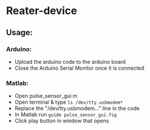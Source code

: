 # Reater-device

## Usage:
### Arduino:
* Upload the arduino code to the arduino board
* Close the Arduino Serial Monitor once it is connected

### Matlab:
* Open pulse_sensor_gui.m
* Open terminal & type `ls /dev/tty.usbmodem*`
* Replace the "/dev/tty.usbmodem..." line in the code
* In Matlab run `guide pulse_sensor_gui.fig`
* Click play button in window that opens